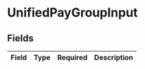# UnifiedPayGroupInput


## Fields

| Field       | Type        | Required    | Description |
| ----------- | ----------- | ----------- | ----------- |